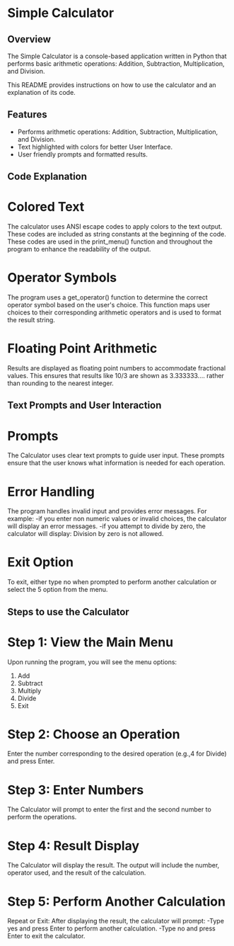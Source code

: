 # Simple Calculator 

## Overview

The Simple Calculator is a console-based application written in Python that performs basic arithmetic operations: Addition, Subtraction, Multiplication, and Division.

This README provides instructions on how to use the calculator and an explanation of its code.

## Features

- Performs arithmetic operations: Addition, Subtraction, Multiplication, and Division.
- Text highlighted with colors for better User Interface.
- User friendly prompts and formatted results.


## Code Explanation
# Colored Text 
The calculator uses ANSI escape codes to apply colors to the text output. These codes are included as string constants at the beginning of the code.
These codes are used in the print_menu() function and throughout the program to enhance the readability of the output.

# Operator Symbols
The program uses a get_operator() function to determine the correct operator symbol based on the user's choice.
This function maps user choices to their corresponding arithmetic operators and is used to format the result string.

# Floating Point Arithmetic
Results are displayed as floating point numbers to accommodate fractional values.
This ensures that results like 10/3 are shown as 3.333333.... rather than rounding to the nearest integer.

## Text Prompts and User Interaction
# Prompts
The Calculator uses clear text prompts to guide user input. These prompts ensure that the user knows what information is needed for each operation.

# Error Handling
The program handles invalid input and provides error messages. 
For example: 
-if you enter non numeric values or invalid choices, the calculator will display an error messages.
-if you attempt to divide by zero, the calculator will display: Division by zero is not allowed.

# Exit Option
To exit, either type no when prompted to perform another calculation or select the 5 option from the menu.

## Steps to use the Calculator
# Step 1: View the Main Menu
Upon running the program, you will see the menu options:

1. Add
2. Subtract
3. Multiply
4. Divide
5. Exit

# Step 2: Choose an Operation
Enter the number corresponding to the desired operation (e.g.,4 for Divide) and press Enter.

# Step 3: Enter Numbers
The Calculator will prompt to enter the first and the second number to perform the operations.

# Step 4: Result Display
The Calculator will display the result. The output will include the number, operator used, and the result of the calculation.

# Step 5: Perform Another Calculation
Repeat or Exit: After displaying the result, the calculator will prompt:
-Type yes and press Enter to perform another calculation.
-Type no and press Enter to exit the calculator.





